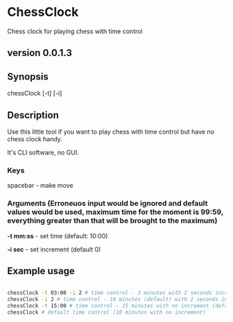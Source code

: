# ChessClock
Chess clock for playing chess with time control

## version 0.0.1.3

## Synopsis
chessClock [-t] [-i]

## Description
Use this little tool if you want to play chess with time control but have no chess clock handy.

It's CLI software, no GUI.

### Keys
spacebar - make move

### Arguments (Erroneuos input would be ignored and default values would be used, maximum time for the moment is 99:59, everything greater than that will be brought to the maximum)
**-t mm:ss** - set time (default: 10:00)

**-i sec** - set increment (default 0)

## Example usage

```sh

chessClock -t 03:00 -i 2 # time control - 3 minutes with 2 seconds increment
chessClock -i 2 # time control - 10 minutes (default) with 2 seconds increment
chessClock -t 15:00 # time control - 15 minutes with no increment (default)
chessClock # default time control (10 minutes with no increment)

```